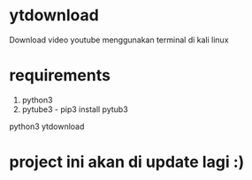 # ytdownload
Download video youtube menggunakan terminal di kali linux

# requirements
1. python3
2. pytube3  - pip3 install pytub3

python3 ytdownload


# project ini akan di update lagi :)
